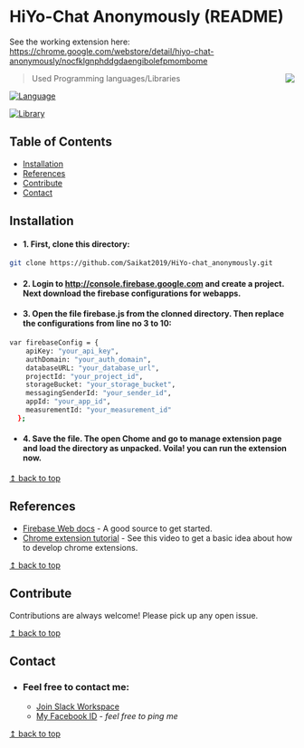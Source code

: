 # HiYo-Chat Anonymously (README)

See the working extension here: https://chrome.google.com/webstore/detail/hiyo-chat-anonymously/nocfklgnphddgdaengibolefpmombome

<img src="https://raw.githubusercontent.com/Saikat2019/MY_README_TEMPLATE/master/README_RES/icon.jpeg" align="right" />

> Used Programming languages/Libraries

[![Language](https://img.shields.io/badge/JavaScript-1.8.5-8f00b3.svg)](#)

[![Library](https://img.shields.io/badge/jQuery-3.3.1-6600cc.svg)](#)


## Table of Contents
- [Installation](#Installation)
- [References](#References)
- [Contribute](#Contribute)
- [Contact](#Get-Feedback)

## Installation

- #### 1. First, clone this directory:

```bash
git clone https://github.com/Saikat2019/HiYo-chat_anonymously.git
```

- #### 2. Login to http://console.firebase.google.com and create a project. Next download the firebase configurations for webapps.

- #### 3. Open the file firebase.js from the clonned directory. Then replace the configurations from line no 3 to 10:

```bash
var firebaseConfig = {
    apiKey: "your_api_key",
    authDomain: "your_auth_domain",
    databaseURL: "your_database_url",
    projectId: "your_project_id",
    storageBucket: "your_storage_bucket",
    messagingSenderId: "your_sender_id",
    appId: "your_app_id",
    measurementId: "your_measurement_id"
  };
```

- #### 4. Save the file. The open Chome and go to manage extension page and load the directory as unpacked. Voila! you can run the extension now.

[↥ back to top](#table-of-contents)

## References

- [Firebase Web docs](https://firebase.google.com/docs/web/setup?authuser=2) - A good source to get started.
- [Chrome extension tutorial](https://youtu.be/Olz4wo-ILwI) - See this video to get a basic idea about how to develop chrome extensions.

[↥ back to top](#table-of-contents)


## Contribute

Contributions are always welcome!
Please pick up any open issue.

[↥ back to top](#table-of-contents)


## Contact

 -	### Feel free to contact me:
	 - [Join Slack Workspace](https://join.slack.com/t/hiyo-kwoc-workspace/shared_invite/zt-jqo85gv6-wYlGzOkao8YP8_90s91cNA) 
	 - [My Facebook ID](https://www.facebook.com/profile.php?id=100011440244328) - *feel free to ping me*
 

[↥ back to top](#table-of-contents)


